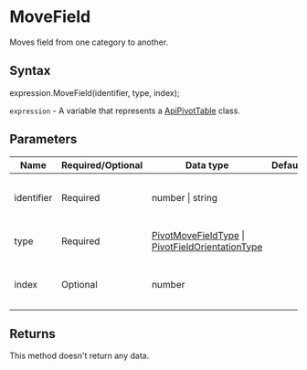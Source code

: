 # MoveField

Moves field from one category to another.

## Syntax

expression.MoveField(identifier, type, index);

`expression` - A variable that represents a [ApiPivotTable](../ApiPivotTable.md) class.

## Parameters

| **Name** | **Required/Optional** | **Data type** | **Default** | **Description** |
| ------------- | ------------- | ------------- | ------------- | ------------- |
| identifier | Required | number &#124; string |  | The index number or name of the field. |
| type | Required | [PivotMoveFieldType](../../Enumeration/PivotMoveFieldType.md) &#124; [PivotFieldOrientationType](../../Enumeration/PivotFieldOrientationType.md) |  | The type of the field to move. |
| index | Optional | number |  | The index of the field in new category. |

## Returns

This method doesn't return any data.